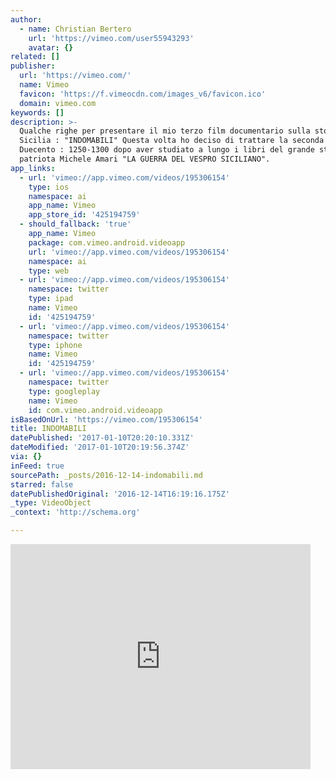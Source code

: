 ```yaml
---
author:
  - name: Christian Bertero
    url: 'https://vimeo.com/user55943293'
    avatar: {}
related: []
publisher:
  url: 'https://vimeo.com/'
  name: Vimeo
  favicon: 'https://f.vimeocdn.com/images_v6/favicon.ico'
  domain: vimeo.com
keywords: []
description: >-
  Qualche righe per presentare il mio terzo film documentario sulla storia di
  Sicilia : "INDOMABILI" Questa volta ho deciso di trattare la seconda metà del
  Duecento : 1250-1300 dopo aver studiato a lungo i libri del grande storico e
  patriota Michele Amari "LA GUERRA DEL VESPRO SICILIANO".
app_links:
  - url: 'vimeo://app.vimeo.com/videos/195306154'
    type: ios
    namespace: ai
    app_name: Vimeo
    app_store_id: '425194759'
  - should_fallback: 'true'
    app_name: Vimeo
    package: com.vimeo.android.videoapp
    url: 'vimeo://app.vimeo.com/videos/195306154'
    namespace: ai
    type: web
  - url: 'vimeo://app.vimeo.com/videos/195306154'
    namespace: twitter
    type: ipad
    name: Vimeo
    id: '425194759'
  - url: 'vimeo://app.vimeo.com/videos/195306154'
    namespace: twitter
    type: iphone
    name: Vimeo
    id: '425194759'
  - url: 'vimeo://app.vimeo.com/videos/195306154'
    namespace: twitter
    type: googleplay
    name: Vimeo
    id: com.vimeo.android.videoapp
isBasedOnUrl: 'https://vimeo.com/195306154'
title: INDOMABILI
datePublished: '2017-01-10T20:20:10.331Z'
dateModified: '2017-01-10T20:19:56.374Z'
via: {}
inFeed: true
sourcePath: _posts/2016-12-14-indomabili.md
starred: false
datePublishedOriginal: '2016-12-14T16:19:16.175Z'
_type: VideoObject
_context: 'http://schema.org'

---
```

<iframe src="https://cdn.embedly.com/widgets/media.html?src=https%3A%2F%2Fplayer.vimeo.com%2Fvideo%2F195306154&amp;url=https%3A%2F%2Fvimeo.com%2F195306154&amp;image=https%3A%2F%2Fi.vimeocdn.com%2Fvideo%2F607490657_295x166.jpg&amp;key=b7d04c9b404c499eba89ee7072e1c4f7&amp;type=text%2Fhtml&amp;schema=vimeo" width="480" height="360" scrolling="no" frameborder="0" allowfullscreen="" style=""></iframe>